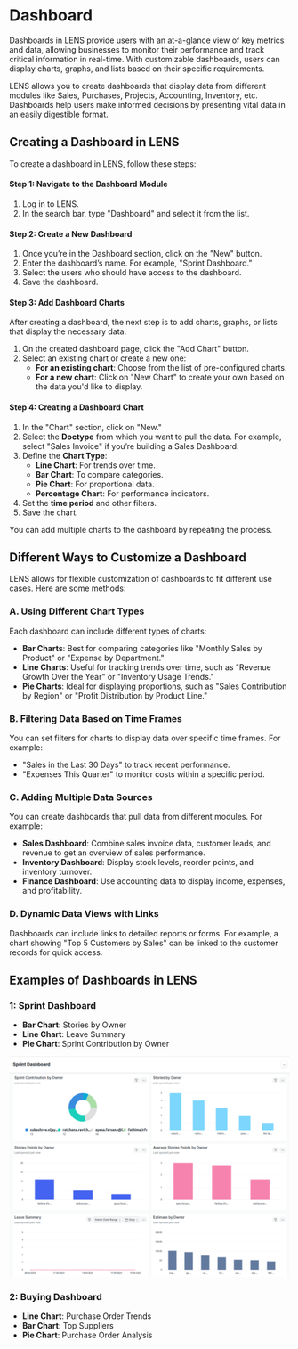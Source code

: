 # Dashboard

Dashboards in LENS provide users with an at-a-glance view of key metrics and data, allowing businesses to monitor their performance and track critical information in real-time. With customizable dashboards, users can display charts, graphs, and lists based on their specific requirements.

LENS allows you to create dashboards that display data from different modules like Sales, Purchases, Projects, Accounting, Inventory, etc. Dashboards help users make informed decisions by presenting vital data in an easily digestible format.

## Creating a Dashboard in LENS

To create a dashboard in LENS, follow these steps:

#### Step 1: Navigate to the Dashboard Module

1.  Log in to LENS.
2.  In the search bar, type "Dashboard" and select it from the list.

#### Step 2: Create a New Dashboard

1.  Once you’re in the Dashboard section, click on the "New" button.
2.  Enter the dashboard’s name. For example, "Sprint Dashboard."
3.  Select the users who should have access to the dashboard.
4.  Save the dashboard.

#### Step 3: Add Dashboard Charts

After creating a dashboard, the next step is to add charts, graphs, or lists that display the necessary data.

1.  On the created dashboard page, click the "Add Chart" button.
2.  Select an existing chart or create a new one:
    -   **For an existing chart**: Choose from the list of pre-configured charts.
    -   **For a new chart**: Click on "New Chart" to create your own based on the data you'd like to display.

#### Step 4: Creating a Dashboard Chart

1.  In the "Chart" section, click on "New."
2.  Select the **Doctype** from which you want to pull the data. For example, select "Sales Invoice" if you’re building a Sales Dashboard.
3.  Define the **Chart Type**:
    -   **Line Chart**: For trends over time.
    -   **Bar Chart**: To compare categories.
    -   **Pie Chart**: For proportional data.
    -   **Percentage Chart**: For performance indicators.
4.  Set the **time period** and other filters.
5.  Save the chart.

You can add multiple charts to the dashboard by repeating the process.

## Different Ways to Customize a Dashboard

LENS allows for flexible customization of dashboards to fit different use cases. Here are some methods:

### A. Using Different Chart Types

Each dashboard can include different types of charts:

-   **Bar Charts**: Best for comparing categories like "Monthly Sales by Product" or "Expense by Department."
-   **Line Charts**: Useful for tracking trends over time, such as "Revenue Growth Over the Year" or "Inventory Usage Trends."
-   **Pie Charts**: Ideal for displaying proportions, such as "Sales Contribution by Region" or "Profit Distribution by Product Line."

### B. Filtering Data Based on Time Frames

You can set filters for charts to display data over specific time frames. For example:

-   "Sales in the Last 30 Days" to track recent performance.
-   "Expenses This Quarter" to monitor costs within a specific period.

### C. Adding Multiple Data Sources

You can create dashboards that pull data from different modules. For example:

-   **Sales Dashboard**: Combine sales invoice data, customer leads, and revenue to get an overview of sales performance.
-   **Inventory Dashboard**: Display stock levels, reorder points, and inventory turnover.
-   **Finance Dashboard**: Use accounting data to display income, expenses, and profitability.

### D. Dynamic Data Views with Links

Dashboards can include links to detailed reports or forms. For example, a chart showing "Top 5 Customers by Sales" can be linked to the customer records for quick access.

## Examples of Dashboards in LENS

### 1: Sprint Dashboard

-   **Bar Chart**: Stories by Owner
-   **Line Chart**: Leave Summary
-   **Pie Chart**: Sprint Contribution by Owner

![enter image description here](https://github.com/lmnaslimited/wedha/blob/framework/lms/media/Sprint_Dashboard)

### 2: Buying Dashboard

-   **Line Chart**: Purchase Order Trends
-   **Bar Chart**: Top Suppliers
-   **Pie Chart**: Purchase Order Analysis
<!--stackedit_data:
eyJoaXN0b3J5IjpbMTUxNTUzODUzMSwtMTY4NTAwMDE4OSw1OD
A3MTUxMTAsMTQ2NDYxNjI1OSw4MjAyNDkyOTNdfQ==
-->